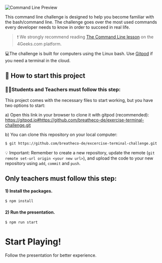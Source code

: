 ![Command Line Preview](https://raw.githubusercontent.com/breatheco-de/exercise-terminal-challenge/master/preview.png)

This command line challenge is designed to help you become familiar with the bash/command line. The challenge goes over the most used commands every developer needs to know in order to succeed in real life.

> :exclamation: We strongly recommend reading [The Command Line lesson](https://4geeks.com/lesson/the-command-line-the-terminal) on the 4Geeks.com platform.

💻The challenge is built for computers using the Linux bash. Use [Gitpod](https://gitpod.io) if you need a terminal in the cloud. 

## 🌱  How to start this project

### 👩‍🎓Students and Teachers must follow this step:

This project comes with the necessary files to start working, but you have two options to start:

a) Open this link in your browser to clone it with gitpod (recommended): https://gitpod.io#https://github.com/breatheco-de/exercise-terminal-challenge.git

b) You can clone this repository on your local computer:

```sh
$ git https://github.com/breatheco-de/excercise-terminal-challenge.git
```

💡 Important: Remember to create a new repository, update the remote (`git remote set-url origin <your new url>`), and upload the code to your new repository using `add`, `commit` and `push`.

## Only teachers must follow this step:

#### 1) Install the packages.

```sh
$ npm install
```

#### 2) Run the presentation.

```sh
$ npm run start
```

# Start Playing!

Follow the presentation for better experience.
